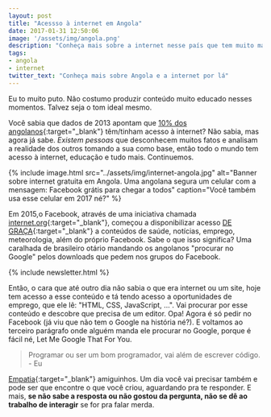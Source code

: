 ```yaml
---
layout: post
title: "Acessso à internet em Angola"
date: 2017-01-31 12:50:06
image: '/assets/img/angola.png'
description: "Conheça mais sobre a internet nesse país que tem muito mais a ver com o Brasil do que apenas o idioma."
tags:
- angola
- internet
twitter_text: "Conheça mais sobre Angola e a internet por lá"
---
```


Eu to muito puto. Não costumo produzir conteúdo muito educado nesses momentos. Talvez seja o tom ideal mesmo.

Você sabia que dados de 2013 apontam que [10% dos angolanos](https://br.sputniknews.com/portuguese.ruvr.ru/news/2013_08_08/apenas-10-dos-angolanos-tem-acesso-a-internet-1582/){:target="_blank"} têm/tinham acesso à internet? Não sabia, mas agora já sabe. *Existem pessoas* que desconhecem muitos fatos e analisam a realidade dos outros tomando a sua como base, então todo o mundo tem acesso à internet, educação e tudo mais. Continuemos.

{% include image.html src="../assets/img/internet-angola.jpg" alt="Banner sobre internet gratuita em Angola. Uma angolana segura um celular com a mensagem: Facebook grátis para chegar a todos" caption="Você também usa esse celular em 2017 né?" %}

Em 2015,o Facebook, através de uma iniciativa chamada [internet.org](https://internet.org){:target="_blank"}, começou a disponibilizar acesso [DE GRAÇA](http://www.bantumen.com/2015/06/facebook-chega-movicel-forma-gratuita-atraves-da-internet-org/){:target="_blank"} a conteúdos de saúde, notícias, emprego, meteorologia, além do próprio Facebook. Sabe o que isso significa? Uma caralhada de brasileiro otário mandando os angolanos "procurar no Google" pelos downloads que pedem nos grupos do Facebook.

{% include newsletter.html %}

Então, o cara que até outro dia não sabia o que era internet ou um site, hoje tem acesso a esse conteúdo e tá tendo acesso a oportunidades de emprego, que ele lê: "HTML, CSS, JavaScript, ...". Vai procurar por esse conteúdo e descobre que precisa de um editor. Opa! Agora é só pedir no Facebook (já viu que não tem o Google na história né?). E voltamos ao terceiro parágrafo onde alguém manda ele procurar no Google, porque é fácil né, Let Me Google That For You.

> Programar ou ser um bom programador, vai além de escrever código. - Eu

[Empatia](https://pt.wikipedia.org/wiki/Empatia){:target="_blank"} amiguinhos. Um dia você vai precisar também e pode ser que encontre o que você criou, aguardando pra te responder. E mais, **se não sabe a resposta ou não gostou da pergunta, não se dê ao trabalho de interagir** se for pra falar merda.